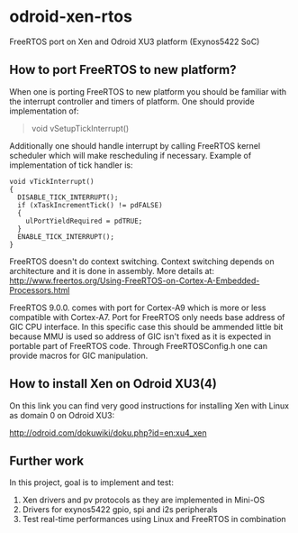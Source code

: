 # odroid-xen-rtos
FreeRTOS port on Xen and Odroid XU3 platform (Exynos5422 SoC)

## How to port FreeRTOS to new platform?

When one is porting FreeRTOS to new platform you should be familiar with the interrupt controller and timers of platform. One should provide implementation of:

> void vSetupTickInterrupt()

Additionally one should handle interrupt by calling FreeRTOS kernel scheduler which will make rescheduling if necessary. Example of implementation of tick handler is: 

```
void vTickInterrupt()
{
  DISABLE_TICK_INTERRUPT();
  if (xTaskIncrementTick() != pdFALSE)
  {
    ulPortYieldRequired = pdTRUE;    
  }
  ENABLE_TICK_INTERRUPT();
}
```
FreeRTOS doesn't do context switching. Context switching depends on architecture and it is done in assembly. More details at:
http://www.freertos.org/Using-FreeRTOS-on-Cortex-A-Embedded-Processors.html

FreeRTOS 9.0.0. comes with port for Cortex-A9 which is more or less compatible with Cortex-A7. Port for FreeRTOS only needs base address of GIC CPU interface. In this specific case this should be ammended little bit because MMU is used so address of GIC isn't fixed as it is expected in portable part of FreeRTOS code. Through FreeRTOSConfig.h one can provide macros for GIC manipulation. 

## How to install Xen on Odroid XU3(4)

On this link you can find very good instructions for installing Xen with Linux as domain 0 on Odroid XU3:

http://odroid.com/dokuwiki/doku.php?id=en:xu4_xen

## Further work

In this project, goal is to implement and test:

1) Xen drivers and pv protocols as they are implemented in Mini-OS
2) Drivers for exynos5422 gpio, spi and i2s peripherals
3) Test real-time performances using Linux and FreeRTOS in combination


